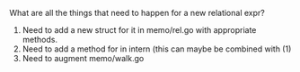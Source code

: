 What are all the things that need to happen for a new relational expr?

1. Need to add a new struct for it in memo/rel.go with appropriate methods.
2. Need to add a method for in intern (this can maybe be combined with (1)
3. Need to augment memo/walk.go
